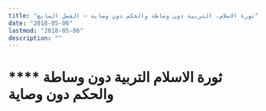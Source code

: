 ```yaml
---
title: "ثورة الاسلام، التربية دون وساطة والحكم دون وصاية – الفصل السابع"
date: "2018-05-06"
lastmod: "2018-05-06"
description: ""
---
```

# **** **ثورة الاسلام** التربية دون وساطة والحكم دون وصاية

###